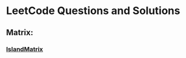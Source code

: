 # LeetCode Questions and Solutions


## Matrix:
### [IslandMatrix](https://github.com/TheBaseCase/LeetCode/blob/main/IslandMatrix/titles.md)

